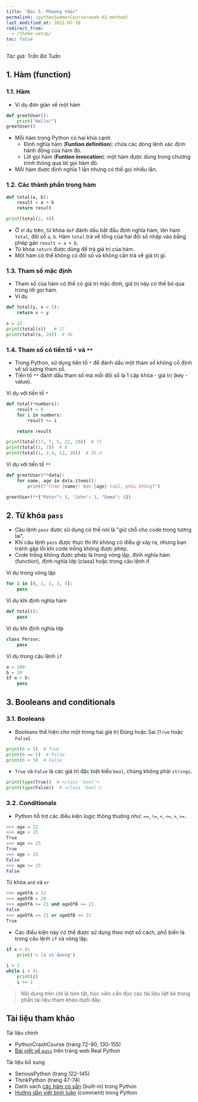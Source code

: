 ```yaml
---
title: "Bài 5. Phương thức"
permalink: /pythonSummerCourse/week-02-method/
last_modified_at: 2022-07-18
redirect_from:
  - /theme-setup/
toc: false
---
```


_Tác giả: Trần Bá Tuấn_

## 1. Hàm (function)
### 1.1. Hàm
- Ví dụ đơn giản về một hàm
```py
def greetUser():
    print("Hello!")
greetUser()
```
- Mỗi hàm trong Python có hai khía cạnh
  - Định nghĩa hàm (**Funtion definition**): chứa các dòng lệnh xác định hành động của hàm đó.
  - Lời gọi hàm (**Funtion invocation**): một hàm được dùng trong chương trình thông qua lời gọi hàm đó.
- Mỗi hàm được định nghĩa 1 lần nhưng có thể gọi nhiều lần.

### 1.2. Các thành phần trong hàm
```py
def total(a, b):
    result = a + b
    return result

print(total(2, 4))
```
- Ở ví dụ trên, từ khóa `def` đánh dấu bắt đầu định nghĩa hàm, tên hàm `total`, đối số `a`, `b`. Hàm `total` trả về tổng của hai đối số nhập vào bằng phép gán `result = a + b`.
- Từ khóa `return` được dùng để trả giá trị của hàm.
- Một hàm có thể không có đối số và không cần trả về giá trị gì.

### 1.3. Tham số mặc định
- Tham số của hàm có thể có giá trị mặc định, giá trị này có thể bỏ qua trong lời gọi hàm.
- Ví dụ

```py
def total(y, x = 5):
    return x + y

s = 12
print(total(s))   # 17
print(total(s, 24))  # 36
```

### 1.4. Tham số có tiền tố `*` và `**`
- Trong Python, sử dụng tiền tố `*` để đánh dấu một tham số không cố định về số lượng tham số.
- Tiền tố `**` đánh dấu tham số mà mỗi đối số là 1 cặp khóa - giá trị (key - value).

Ví dụ với tiền tố `*`

```py
def total(*numbers):
    result = 0
    for i in numbers:
        result += i

    return result

print(total(17, 7, 5, 22, 20))  # 71
print(total(1, 7))  # 8
print(total(1, 2.4, 12, 20))  # 35.4
```
Ví dụ với tiền tố `**`
```py
def greetUser(**data):
    for name, age in data.items():
        print(f"Chào {name}! Bạn {age} tuổi, phải không?")

greetUser(**{"Peter": 5, "John": 3, "Emma": 4})
```
## 2. Từ khóa `pass`
- Câu lệnh `pass` được sử dụng có thể nói là "giữ chỗ cho code trong tương lai".
- Khi câu lệnh `pass` được thực thi thì không có điều gì xảy ra, nhưng bạn tránh gặp lỗi khi code trống không được phép.
- Code trống không được phép là trong vòng lặp, định nghĩa hàm (function), định nghĩa lớp (class) hoặc trong câu lệnh if.

Ví dụ trong vòng lặp
```py
for i in [0, 1, 2, 3, 4]:
    pass
```
Ví dụ khi định nghĩa hàm
```py
def total():
    pass
```
Ví dụ khi định nghĩa lớp
```py
class Person:
    pass
```
Ví dụ trong câu lệnh `if`
```py
a = 100
b = 20
if a > b:
    pass
```
## 3. Booleans and conditionals

### 3.1. Booleans
- Booleans thể hiện cho một trong hai giá trị Đúng hoặc Sai (`True` hoặc `False`).
```py
print(6 > 5)  # True
print(6 == 5)  # False
print(6 < 5)  # False
```
- `True` và `False` là các giá trị đặc biệt kiểu `bool`, chúng không phải `strings`.
```py
print(type(True))  # <class 'bool'>
print(type(False))  # <class 'bool'>
```
### 3.2. Conditionals
- Python hỗ trợ các điều kiện logic thông thường như: `==`, `!=`, `<`, `<=`, `>`, `>=`.
```py
>>> age = 22
>>> age < 25
True
>>> age <= 25
True
>>> age > 25
False
>>> age >= 25
False
```
Từ khóa `and` và `or`
```py
>>> ageOfA = 22
>>> ageOfB = 20
>>> ageOfA <= 21 and ageOfB <= 21
False
>>> ageOfA <= 21 or ageOfB <= 21
True
```
- Các điều kiện này có thể được sử dụng theo một số cách, phổ biến là trong câu lệnh `if` và vòng lặp.
```py
if x > 0:
    print('x là số dương')
```
```py
i = 1
while i < 4:
    print(i)
    i += 1
```
> Nội dung trên chỉ là tóm tắt, học viên cần đọc các tài liệu liệt kê trong phần tài liệu tham khảo dưới đây.

## Tài liệu tham khảo

Tài liệu chính
- PythonCrashCourse (trang 72-90, 130-155)
- [Bài viết về `pass`](https://realpython.com/python-pass/) trên trang web Real Python

Tài liệu bổ sung
- SeriousPython (trang 122-145)
- ThinkPython (trang 47-74)
- Danh sách [các hàm có sẵn](https://docs.python.org/3/library/functions.html) (built-in) trong Python
- [Hướng dẫn viết bình luận](https://realpython.com/python-comments-guide/) (comment) trong Python
